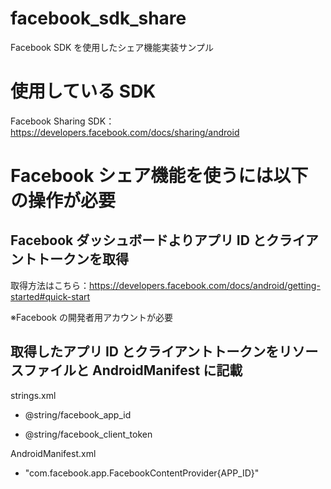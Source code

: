# facebook_sdk_share

Facebook SDK を使用したシェア機能実装サンプル

# 使用している SDK

Facebook Sharing SDK：https://developers.facebook.com/docs/sharing/android

# Facebook シェア機能を使うには以下の操作が必要

## Facebook ダッシュボードよりアプリ ID とクライアントトークンを取得

取得方法はこちら：https://developers.facebook.com/docs/android/getting-started#quick-start

※Facebook の開発者用アカウントが必要

## 取得したアプリ ID とクライアントトークンをリソースファイルと AndroidManifest に記載

strings.xml

- @string/facebook_app_id

- @string/facebook_client_token

AndroidManifest.xml

- "com.facebook.app.FacebookContentProvider{APP_ID}"
